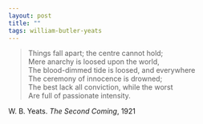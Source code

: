 ```yaml
---
layout: post
title: ""
tags: william-butler-yeats
--- 
```


> Things fall apart; the centre cannot hold;  
> Mere anarchy is loosed upon the world,  
> The blood-dimmed tide is loosed, and everywhere  
> The ceremony of innocence is drowned;  
> The best lack all conviction, while the worst  
> Are full of passionate intensity.  

W. B. Yeats. _The Second Coming_, 1921